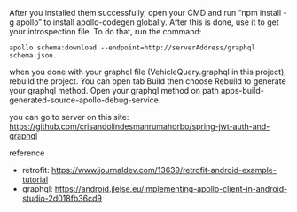 After you installed them successfully, open your CMD and run “npm install -g apollo” to install apollo-codegen globally.
After this is done, use it to get your introspection file.
To do that, run the command: 

```apollo schema:download --endpoint=http://serverAddress/graphql schema.json.```

when you done with your graphql file (VehicleQuery.graphql in this project), rebuild the project.
You can open tab Build then choose Rebuild to generate your graphql method.
Open your graphql method on path apps-build-generated-source-apollo-debug-service.

you can go to server on this site: https://github.com/crisandolindesmanrumahorbo/spring-jwt-auth-and-graphql

reference
- retrofit: https://www.journaldev.com/13639/retrofit-android-example-tutorial
- graphql: https://android.jlelse.eu/implementing-apollo-client-in-android-studio-2d018fb36cd9
